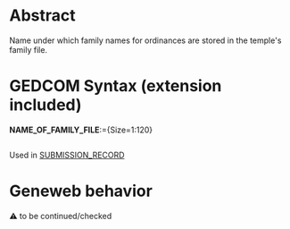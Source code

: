 ﻿# Abstract
Name under which family names for ordinances are stored in the temple's family file.


# GEDCOM Syntax (extension included)

**NAME_OF_FAMILY_FILE**:={Size=1:120}
<pre>
</pre>
Used in <a href=Ged.SUBMISSION_RECORD.md>SUBMISSION_RECORD</a><br />

# Geneweb behavior


:warning: to be continued/checked

